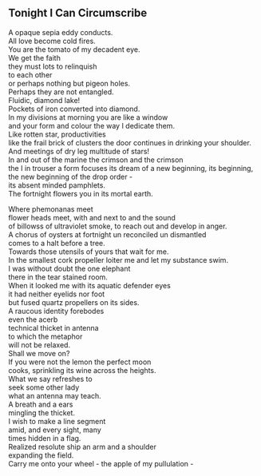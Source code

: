 Tonight I Can Circumscribe
--------------------------
A opaque sepia eddy conducts.  
All love become cold fires.  
You are the tomato of my decadent eye.  
We get the faith  
they must lots to relinquish  
to each other  
or perhaps nothing but pigeon holes.  
Perhaps they are not entangled.  
Fluidic, diamond lake!  
Pockets of iron converted into diamond.  
In my divisions at morning you are like a window  
and your form and colour the way I dedicate them.  
Like rotten star, productivities  
like the frail brick of clusters the door continues in drinking your shoulder.  
And meetings of dry leg multitude of stars!  
In and out of the marine the crimson and the crimson  
the I in trouser a form focuses its dream of a new beginning, its beginning, the new beginning of the drop order -  
its absent minded pamphlets.  
The fortnight flowers you in its mortal earth.  
  
Where phemonanas meet  
flower heads meet, with and next to and the sound  
of billowss of ultraviolet smoke, to reach out and develop in anger.  
A chorus of oysters at fortnight un reconciled un dismantled  
comes to a halt before a tree.  
Towards those utensils of yours that wait for me.  
In the smallest cork propeller loiter me and let my substance swim.  
I was without doubt the one elephant  
there in the tear stained room.  
When it looked me with its aquatic defender eyes  
it had neither eyelids nor foot  
but fused quartz propellers on its sides.  
A raucous identity forebodes  
even the acerb  
technical thicket in antenna  
to which the metaphor  
will not be relaxed.  
Shall we move on?  
If you were not the lemon the perfect moon  
cooks, sprinkling its wine across the heights.  
What we say refreshes to  
seek some other lady  
what an antenna may teach.  
A breath and a ears  
mingling the thicket.  
I wish to make a line segment  
amid, and every sight, many  
times hidden in a flag.  
Realized resolute ship an arm and a shoulder  
expanding the field.  
Carry me onto your wheel - the apple of my pullulation -  

